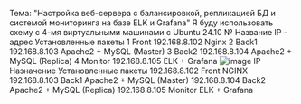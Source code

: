 Тема: "Настройка веб-сервера с балансировкой, репликацией БД и системой мониторинга на базе ELK и Grafana"
Я буду использовать схему с 4-мя виртуальными машинами с Ubuntu 24.10
№	Название	IP - адрес	Установленные пакеты
1	Front	192.168.8.102	Nginx
2	Back1	192.168.8.103	Apache2 + MySQL (Master)
3	Back2	192.168.8.104	Apache2 + MySQL (Replica)
4	Monitor	192.168.8.105	ELK + Grafana
![image](https://github.com/user-attachments/assets/8b20feec-3398-4cf0-869c-eed5deb305dc)
IP	Назначение	Установленные пакеты
192.168.8.102	Front	NGINX
192.168.8.103	Back1	Apache2 + MySQL (Master)
192.168.8.104	Back2	Apache2 + MySQL (Replica)
192.168.8.105	Monitor	ELK + Grafana
